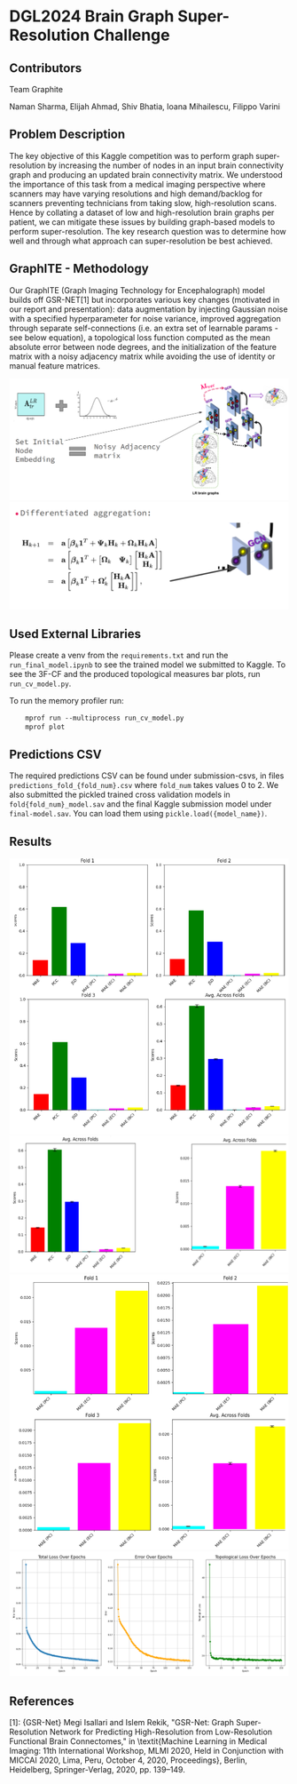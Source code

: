 # DGL2024 Brain Graph Super-Resolution Challenge

## Contributors

Team Graphite

Naman Sharma,
Elijah Ahmad,
Shiv Bhatia,
Ioana Mihailescu,
Filippo Varini 


## Problem Description

The key objective of this Kaggle competition was to perform graph super-resolution by increasing the number of nodes in an input brain connectivity graph and producing an updated brain connectivity matrix. We understood the importance of this task from a medical imaging perspective where scanners may have varying resolutions and high demand/backlog for scanners preventing technicians from taking slow, high-resolution scans. Hence by collating a dataset of low and high-resolution brain graphs per patient, we can mitigate these issues by building graph-based models to perform super-resolution. The key research question was to determine how well and through what approach can super-resolution be best achieved. 

## GraphITE - Methodology

Our GraphITE (Graph Imaging
Technology for Encephalograph) model builds off GSR-NET[1] but incorporates various key changes (motivated in our report and presentation): data augmentation by injecting Gaussian noise with a specified hyperparameter for noise variance, improved aggregation through separate self-connections (i.e. an extra set of learnable params - see below equation), a topological loss function computed as the mean absolute error between node degrees, and the initialization of the feature matrix with a noisy adjacency matrix while avoiding the use of identity or manual feature matrices.

![Alt text](img/data%20augmentation.png)
![Alt text](img/updated%20aggregation.png)


## Used External Libraries

Please create a venv from the `requirements.txt` and run the `run_final_model.ipynb` to see the trained model we submitted to Kaggle.
To see the 3F-CF and the produced topological measures bar plots, run `run_cv_model.py`.

To run the memory profiler run:
```
    mprof run --multiprocess run_cv_model.py 
    mprof plot
```
## Predictions CSV
The required predictions CSV can be found under submission-csvs, in files `predictions_fold_{fold_num}.csv` where `fold_num` takes values 0 to 2. We also submitted the pickled trained cross validation models in `fold{fold_num}_model.sav` and the final Kaggle submission model under `final-model.sav`. You can load them using `pickle.load({model_name})`.

## Results

![Alt text](img/all_plots.png)
![Alt text](img/avg_plots.png)
![Alt text](img/mae_plots.png)
![Alt text](img/model_losses_epochs.png)


## References

[1]: {GSR-Net} Megi Isallari and Islem Rekik, "GSR-Net: Graph Super-Resolution Network for Predicting High-Resolution from Low-Resolution Functional Brain Connectomes," in \textit{Machine Learning in Medical Imaging: 11th International Workshop, MLMI 2020, Held in Conjunction with MICCAI 2020, Lima, Peru, October 4, 2020, Proceedings}, Berlin, Heidelberg, Springer-Verlag, 2020, pp. 139–149. 
